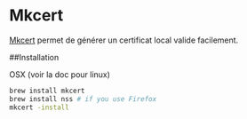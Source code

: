 # Mkcert

[Mkcert](https://github.com/FiloSottile/mkcert) permet de générer un certificat local valide facilement.

##Installation

OSX (voir la doc pour linux)
```bash
brew install mkcert
brew install nss # if you use Firefox
mkcert -install
```
